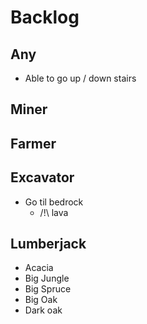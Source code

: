 # Backlog
## Any
+ Able to go up / down stairs

## Miner

## Farmer

## Excavator
+ Go til bedrock
  + /!\ lava

## Lumberjack
+ Acacia
+ Big Jungle
+ Big Spruce
+ Big Oak
+ Dark oak

